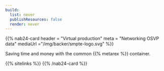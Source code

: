 ```yaml
---
build:
  list: never
  publishResources: false
  render: never
---
```

{{% nab24-card
  header = "Virtual production"
  meta = "Networking OSVP data"
  mediaUrl ="/img/backer/smpte-logo.svg"
%}}

Saving time and money with the common {{% metarex %}} container.

{{% sitelinks %}}
{{% /nab24-card %}}
